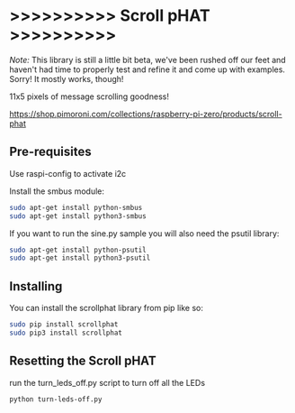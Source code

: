 # >>>>>>>>>> Scroll pHAT >>>>>>>>>>

*Note:* This library is still a little bit beta, we've been rushed off our feet and haven't had time to properly test and refine it and come up with examples. Sorry! It mostly works, though!

11x5 pixels of message scrolling goodness!

https://shop.pimoroni.com/collections/raspberry-pi-zero/products/scroll-phat

## Pre-requisites

Use raspi-config to activate i2c

Install the smbus module:

```bash
sudo apt-get install python-smbus
sudo apt-get install python3-smbus
```

If you want to run the sine.py sample you will also need the psutil library:

```bash
sudo apt-get install python-psutil
sudo apt-get install python3-psutil
```

## Installing

You can install the scrollphat library from pip like so:

```bash
sudo pip install scrollphat
sudo pip3 install scrollphat
```

## Resetting the Scroll pHAT

run the turn_leds_off.py script to turn off all the LEDs

```bash
python turn-leds-off.py
```
